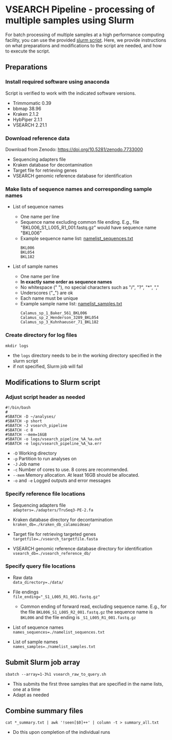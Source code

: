 # VSEARCH Pipeline - processing of multiple samples using Slurm

For batch processing of multiple samples at a high performance computing facility, you can use the provided [slurm script](vsearch_raw_to_query.sh). Here, we provide instructions on what preparations and modifications to the script are needed, and how to execute the script.

## Preparations
### Install required software using anaconda
Script is verified to work with the indicated software versions.
- Trimmomatic 0.39
- bbmap 38.96
- Kraken 2.1.2
- HybPiper 2.1.1
- VSEARCH 2.21.1

### Download reference data 
Download from Zenodo: https://doi.org/10.5281/zenodo.7733000
- Sequencing adapters file
- Kraken database for decontamination
- Target file for retrieving genes
- VSEARCH genomic reference database for identification

### Make lists of sequence names and corresponding sample names
- List of sequence names  
  * One name per line
  *  Sequence name excluding common file ending. E.g., file "BKL006_S1_L005_R1_001.fastq.gz" would have sequence name "BKL006"
  *   Example sequence name list: [namelist_sequences.txt](../example/namelist_sequences.txt)  
      ```
      BKL006
      BKL054
      BKL182
      ```

- List of sample names  
  * One name per line
  * **In exactly same order as sequence names**
  * No whitespace (" "), no special characters such as "/", "?", "*", ","
  * Underscores ("_") are ok
  * Each name must be unique
  * Example sample name list: [namelist_samples.txt](../example/namelist_samples.txt)  
    ```
    Calamus_sp_1_Baker_561_BKL006
    Calamus_sp_2_Henderson_3289_BKL054
    Calamus_sp_3_Kuhnhaeuser_71_BKL182
    ```

### Create directory for log files
`mkdir logs`
- the  `logs` directory needs to be in the working directory specified in the slurm script
- if not specified, Slurm job will fail


## Modifications to Slurm script
### Adjust script header as needed
```
#!/bin/bash
#
#SBATCH -D ~/analyses/
#SBATCH -p short
#SBATCH -J vsearch_pipeline
#SBATCH -c 8
#SBATCH --mem=16GB
#SBATCH -o logs/vsearch_pipeline_%A_%a.out
#SBATCH -e logs/vsearch_pipeline_%A_%a.err
```

- `-D` Working directory
- `-p` Partition to run analyses on
- `-J` Job name
- `-c` Number of cores to use. 8 cores are recommended.
- `--mem` Memory allocation. At least 16GB should be allocated.
- `-o` and `-e` Logged outputs and error messages

### Specify reference file locations
- Sequencing adapters file  
  `adapters=./adapters/TruSeq3-PE-2.fa`

- Kraken database directory for decontamination  
  `kraken_db=./kraken_db_calamoideae/`

- Target file for retrieving targeted genes  
  `targetfile=./vsearch_targetfile.fasta`

- VSEARCH genomic reference database directory for identification  
  `vsearch_db=./vsearch_reference_db/`


### Specify query file locations
- Raw data  
  `data_directory=./data/`

- File endings  
  `file_ending="_S1_L005_R1_001.fastq.gz"`
  * Common ending of forward read, excluding sequence name. E.g., for the file `BKL006_S1_L005_R2_001.fastq.gz` the sequence name is `BKL006` and the file ending is `_S1_L005_R1_001.fastq.gz`

- List of sequence names  
  `names_sequences=./namelist_sequences.txt`

- List of sample names  
  `names_samples=./namelist_samples.txt`


## Submit Slurm job array
`sbatch --array=1-3%1 vsearch_raw_to_query.sh`
- This submits the first three samples that are specified in the name lists, one at a time
- Adapt as needed

## Combine summary files
`cat *_summary.txt | awk '!seen[$0]++' | column -t > summary_all.txt`
- Do this upon completion of the individual runs

